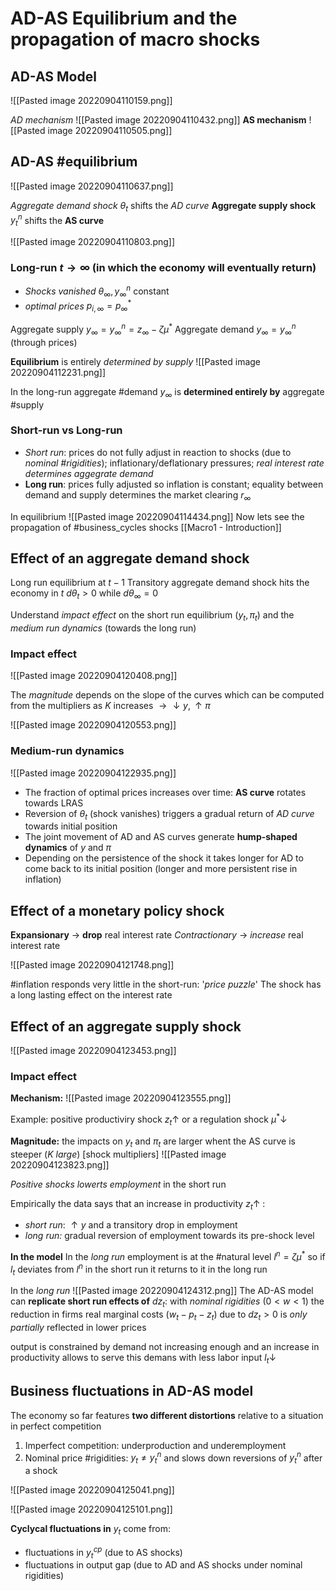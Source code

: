 # AD-AS Equilibrium and the propagation of macro shocks
## AD-AS Model
![[Pasted image 20220904110159.png]]

*AD mechanism* 
![[Pasted image 20220904110432.png]]
**AS mechanism**
![[Pasted image 20220904110505.png]]

## AD-AS #equilibrium
![[Pasted image 20220904110637.png]]

*Aggregate demand shock* $\theta_t$ shifts the *AD curve*
**Aggregate supply shock** $y_t^n$ shifts the **AS curve**

![[Pasted image 20220904110803.png]]

### Long-run $t \rightarrow \infty$ (in which the economy will eventually return)
* *Shocks vanished* $\theta_\infty ,y_{\infty}^n$ constant  
* *optimal prices* $p_{i,\infty}=p_\infty^*$ 

Aggregate supply $y_\infty= y_\infty^n=z_\infty-\zeta\mu^*$ 
Aggregate demand $y_\infty= y_\infty^n$ (through prices)

**Equilibrium** is entirely *determined by supply*
![[Pasted image 20220904112231.png]]

In the long-run aggregate #demand $y_\infty$ is **determined entirely by** aggregate #supply

### Short-run vs Long-run
- *Short run*: prices do not fully adjust in reaction to shocks (due to *nominal #rigidities*); inflationary/deflationary pressures; *real interest rate determines aggegrate demand*
- **Long run**: prices fully adjusted so inflation is constant; equality between demand and supply determines the market clearing $r_\infty$ 

In equilibrium ![[Pasted image 20220904114434.png]]
Now lets see the propagation of #business_cycles shocks [[Macro1 - Introduction]]

## Effect of an aggregate demand shock
Long run equilibrium at $t-1$ 
Transitory aggregate demand shock hits the economy in $t$
	$d\theta_t>0$ while $d\theta_\infty=0$ 

Understand *impact effect* on the short run equilibrium ($y_t,\pi_t$) and the *medium run dynamics* (towards the long run)

### Impact effect
![[Pasted image 20220904120408.png]]

The *magnitude* depends on the slope of the curves which can be computed from the multipliers as $K$ increases $\rightarrow \downarrow y, \uparrow \pi$ 

![[Pasted image 20220904120553.png]]

### Medium-run dynamics
![[Pasted image 20220904122935.png]]

- The fraction of optimal prices increases over time: **AS curve** rotates towards LRAS
- Reversion of $\theta_t$ (shock vanishes) triggers a gradual return of *AD curve* towards initial position
- The joint movement of AD and AS curves generate **hump-shaped dynamics** of $y$ and $\pi$ 
- Depending on the persistence of the shock it takes longer for AD to come back to its initial position (longer and more persistent rise in inflation)

## Effect of a monetary policy shock
**Expansionary** $\rightarrow$ **drop** real interest rate
*Contractionary* $\rightarrow$ *increase* real interest rate

![[Pasted image 20220904121748.png]]

#inflation responds very little in the short-run: '*price puzzle*'
The shock has a long lasting effect on the interest rate

## Effect of an aggregate supply shock
![[Pasted image 20220904123453.png]]

### Impact effect
**Mechanism:**
![[Pasted image 20220904123555.png]]

Example: positive productiviry shock $z_t \uparrow$  or a regulation shock $\mu^* \downarrow$

**Magnitude:** the impacts on $y_t$ and $\pi_t$ are larger whent the AS curve is steeper (*K large*) [shock multipliers]
![[Pasted image 20220904123823.png]]


*Positive shocks lowerts employment* in the short run

Empirically the data says that an increase in productivity $z_t \uparrow$ :
- *short run*: $\uparrow y$ and a transitory drop in employment
- *long run:* gradual reversion of employment towards its pre-shock level

**In the model**
In the *long run* employment is at the #natural level $l^n=\zeta \mu^*$ so if $l_t$ deviates from $l^n$ in the short run it returns to it in the long run

In the *long run* ![[Pasted image 20220904124312.png]]
The AD-AS model can **replicate short run effects of** $dz_t$:
with *nominal rigidities* ($0<w<1$) the reduction in firms real marginal costs ($w_t-p_t-z_t$) due to $dz_t>0$ is *only partially* reflected in lower prices

output is constrained by demand not increasing enough and an increase in productivity allows to serve this demans with less labor input $l_t \downarrow$

## Business fluctuations in AD-AS model
The economy so far features **two different distortions** relative to a situation in perfect competition

1. Imperfect competition: underproduction and underemployment
2. Nominal price #rigidities: $y_t \neq y_t^n$ and slows down reversions of $y_t^n$ after a shock

![[Pasted image 20220904125041.png]]

![[Pasted image 20220904125101.png]]


**Cyclycal fluctuations in** $y_t$ come from:
- fluctuations in $y_t^{cp}$ (due to AS shocks)
- fluctuations in output gap (due to AD and AS shocks under nominal rigidities)


